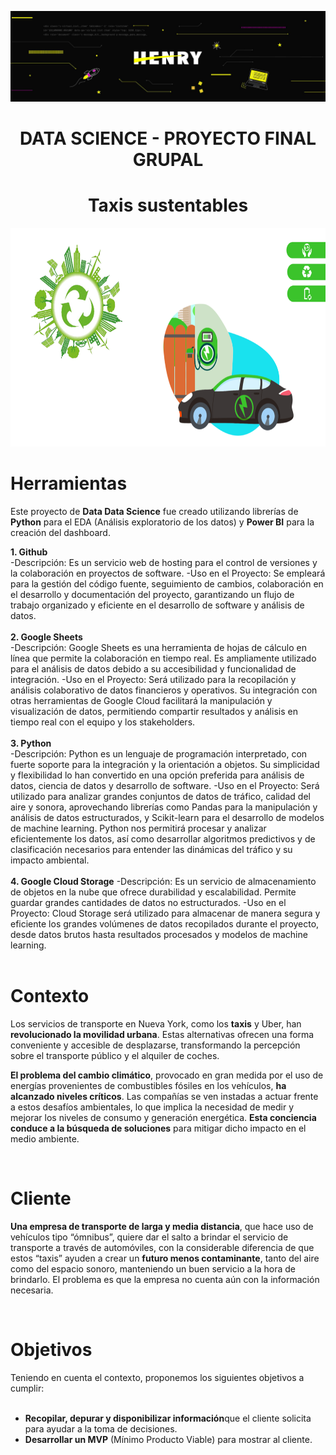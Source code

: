 ![Banner](https://github.com/hansonvel96/PF_GROUP_03_NYC_TAXIS/blob/main/Imagenes/henry.jfif)
<h1 align="center">DATA SCIENCE - PROYECTO FINAL GRUPAL</h1>
<h1 align="center">Taxis sustentables</h1>

<p align="center">
  <img src="https://github.com/hansonvel96/PF_GROUP_03_NYC_TAXIS/blob/main/Imagenes/eco-friendly.png" height="350" width="auto" alt="Imagen">
</p>

<h1>Herramientas</h1>
Este proyecto de <strong>Data Data Science</strong> fue creado utilizando librerías de <strong>Python</strong> para el EDA (Análisis exploratorio de los datos) y <strong>Power BI</strong>  para la creación del dashboard.

<strong>1. Github</strong>
<br>
-Descripción: Es un servicio web de hosting para el control de versiones y la colaboración en proyectos de software.
-Uso en el Proyecto: Se empleará para la gestión del código fuente, seguimiento de cambios, colaboración en el desarrollo y documentación del proyecto, garantizando un flujo de trabajo organizado y eficiente en el desarrollo de software y análisis de datos.
<br>
<br>
<strong>2. Google Sheets</strong>
<br>
-Descripción: Google Sheets es una herramienta de hojas de cálculo en línea que permite la colaboración en tiempo real. Es ampliamente utilizado para el análisis de datos debido a su accesibilidad y funcionalidad de integración.
-Uso en el Proyecto: Será utilizado para la recopilación y análisis colaborativo de datos financieros y operativos. Su integración con otras herramientas de Google Cloud facilitará la manipulación y visualización de datos, permitiendo compartir resultados y análisis en tiempo real con el equipo y los stakeholders.
<br>
<br>
<strong>3. Python</strong>
<br>
-Descripción: Python es un lenguaje de programación interpretado, con fuerte soporte para la integración y la orientación a objetos. Su simplicidad y flexibilidad lo han convertido en una opción preferida para análisis de datos, ciencia de datos y desarrollo de software.
-Uso en el Proyecto: Será utilizado para analizar grandes conjuntos de datos de tráfico, calidad del aire y sonora, aprovechando librerías como Pandas para la manipulación y análisis de datos estructurados, y Scikit-learn para el desarrollo de modelos de machine learning. Python nos permitirá procesar y analizar eficientemente los datos, así como desarrollar algoritmos predictivos y de clasificación necesarios para entender las dinámicas del tráfico y su impacto ambiental.
<br>
<br>
<strong>4. Google Cloud Storage</strong>
-Descripción: Es un servicio de almacenamiento de objetos en la nube que ofrece durabilidad y escalabilidad. Permite guardar grandes cantidades de datos no estructurados.
-Uso en el Proyecto: Cloud Storage será utilizado para almacenar de manera segura y eficiente los grandes volúmenes de datos recopilados durante el proyecto, desde datos brutos hasta resultados procesados y modelos de machine learning.
<br>
<br>
<h1>Contexto</h1>
<p>Los servicios de transporte en Nueva York, como los <strong>taxis</strong> y Uber, han <strong>revolucionado la movilidad urbana</strong>. Estas alternativas ofrecen una forma conveniente y accesible de desplazarse, transformando la percepción sobre el transporte público y el alquiler de coches.</p>

<p><strong>El problema del cambio climático</strong>, provocado en gran medida por el uso de energías provenientes de combustibles fósiles en los vehículos, <strong>ha alcanzado niveles críticos</strong>. Las compañías se ven instadas a actuar frente a estos desafíos ambientales, lo que implica la necesidad de medir y mejorar los niveles de consumo y generación energética. <strong>Esta conciencia conduce a la búsqueda de soluciones</strong> para mitigar dicho impacto en el medio ambiente.</p>
<br>

<h1>Cliente</h1>
<p> <strong>Una empresa de transporte de larga y media distancia</strong>, que hace uso de vehículos tipo “ómnibus”, quiere dar el salto a brindar el servicio de transporte a través de automóviles, con la considerable diferencia de que estos “taxis” ayuden a crear un <strong>futuro menos contaminante</strong>, tanto del aire como del espacio sonoro, manteniendo un buen servicio a la hora de brindarlo. El problema es que la empresa no cuenta aún con la información necesaria.</p>
<br>

<h1>Objetivos</h1>
Teniendo en cuenta el contexto, proponemos los siguientes objetivos a cumplir:
<ul>
  <br>
  <li><strong>Recopilar, depurar y disponibilizar información</strong>que el cliente solicita para ayudar a la toma de decisiones.</li>
  <li><strong>Desarrollar un MVP</strong> (Mínimo Producto Viable) para mostrar al cliente.</li>
</ul>​


